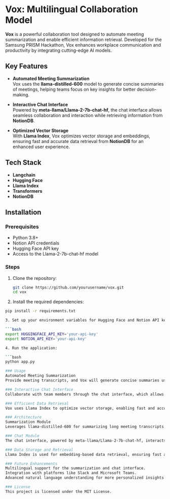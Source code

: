 # Vox: Multilingual Collaboration Model

**Vox** is a powerful collaboration tool designed to automate meeting summarization and enable efficient information retrieval. Developed for the Samsung PRISM Hackathon, Vox enhances workplace communication and productivity by integrating cutting-edge AI models.

## Key Features

- **Automated Meeting Summarization**  
  Vox uses the **llama-distilled-600** model to generate concise summaries of meetings, helping teams focus on key insights for better decision-making.

- **Interactive Chat Interface**  
  Powered by **meta-llama/Llama-2-7b-chat-hf**, the chat interface allows seamless collaboration and interaction while retrieving information from **NotionDB**.

- **Optimized Vector Storage**  
  With **Llama Index**, Vox optimizes vector storage and embeddings, ensuring fast and accurate data retrieval from **NotionDB** for an enhanced user experience.

## Tech Stack

- **Langchain**
- **Hugging Face**
- **Llama Index**
- **Transformers**
- **NotionDB**

## Installation

### Prerequisites

- Python 3.8+
- Notion API credentials
- Hugging Face API key
- Access to the Llama-2-7b-chat-hf model

### Steps

1. Clone the repository:
   ```bash
   git clone https://github.com/yourusername/vox.git
   cd vox

2. Install the required dependencies:

  ```bash
  pip install -r requirements.txt

3. Set up your environment variables for Hugging Face and Notion API keys:

  ```bash
  export HUGGINGFACE_API_KEY='your-api-key'
  export NOTION_API_KEY='your-api-key'

4. Run the application:

  ```bash
  python app.py

### Usage
Automated Meeting Summarization
Provide meeting transcripts, and Vox will generate concise summaries using the llama-distilled-600 model.

### Interactive Chat Interface
Collaborate with team members through the chat interface, which allows querying of NotionDB for relevant information.

### Efficient Data Retrieval
Vox uses Llama Index to optimize vector storage, enabling fast and accurate retrieval of meeting notes, documents, or other embedded data in NotionDB.

### Architecture
Summarization Module
Leverages llama-distilled-600 for summarizing long meeting transcripts.

### Chat Module
The chat interface, powered by meta-llama/Llama-2-7b-chat-hf, interacts with NotionDB to fetch relevant data during conversations.

### Data Storage and Retrieval
Llama Index is used for embedding-based data retrieval, ensuring fast and accurate results.

### Future Enhancements
Multilingual support for the summarization and chat interface.
Integration with platforms like Slack and Microsoft Teams.
Advanced natural language understanding for more personalized insights.

### License
This project is licensed under the MIT License.
